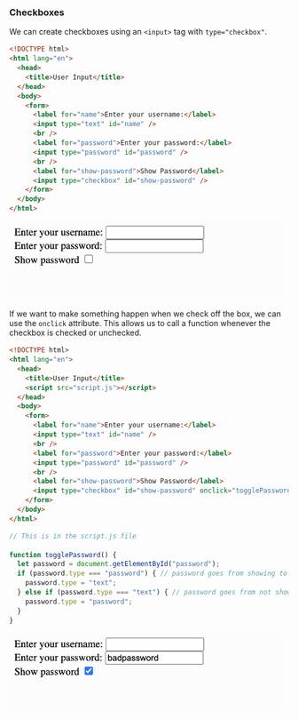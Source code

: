### Checkboxes

We can create checkboxes using an `<input>` tag with `type="checkbox"`.

```html
<!DOCTYPE html>
<html lang="en">
  <head>
    <title>User Input</title>
  </head>
  <body>
    <form>
      <label for="name">Enter your username:</label>
      <input type="text" id="name" />
      <br />
      <label for="password">Enter your password:</label>
      <input type="password" id="password" />
      <br />
      <label for="show-password">Show Password</label>
      <input type="checkbox" id="show-password" />
    </form>
  </body>
</html>
```

![](../../Images/JS_Checkbox_1.png)

If we want to make something happen when we check off the box, we can use the `onclick` attribute. This allows us to call a function whenever the checkbox is checked or unchecked.

```html
<!DOCTYPE html>
<html lang="en">
  <head>
    <title>User Input</title>
    <script src="script.js"></script>
  </head>
  <body>
    <form>
      <label for="name">Enter your username:</label>
      <input type="text" id="name" />
      <br />
      <label for="password">Enter your password:</label>
      <input type="password" id="password" />
      <br />
      <label for="show-password">Show Password</label>
      <input type="checkbox" id="show-password" onclick="togglePassword()";/>
    </form>
  </body>
</html>
```

```js
// This is in the script.js file

function togglePassword() {
  let password = document.getElementById("password");
  if (password.type === "password") { // password goes from showing to not showing
    password.type = "text";
  } else if (password.type === "text") { // password goes from not showing to showing
    password.type = "password";
  }
}
```

![](../../Images/JS_Checkbox_2.png)
